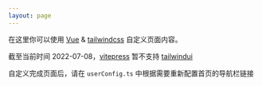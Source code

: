 ```yaml
---
layout: page
---
```

<style lang="scss">
  /**
  取消 top 的高度，便于自定也页面文档流
  */
  :root {
    --vp-nav-height: 0;
  }

  /**
  让导航栏不占用文档流
  */
  .VPNav {
    visibility: hidden;
  }

  .content {
    @apply font-bold text-2xl;

    a {
      @apply text-blue-700;
    }
  }
</style>

<div class="container w-3/4 m-auto mt-6 flex flex-col justify-center">
  <p class="content">
    在这里你可以使用 <a href="https://vitepress.vuejs.org/guide/using-vue.html">Vue</a> & <a href="https://tailwindcss.com/docs/installation">tailwindcss</a> 自定义页面内容。
  </p>

  <p class="content">截至当前时间 2022-07-08，<a href="https://vitepress.vuejs.org/">vitepress</a> 暂不支持 <a href="https://tailwindui.com/">tailwindui</a></p>
  <p class="content">自定义完成页面后，请在 <code>userConfig.ts</code> 中根据需要重新配置首页的导航栏链接</p>
</div>
